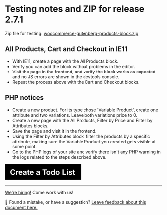 # Testing notes and ZIP for release 2.7.1

Zip file for testing: [woocommerce-gutenberg-products-block.zip](https://github.com/woocommerce/woocommerce-gutenberg-products-block/files/4785662/woocommerce-gutenberg-products-block.zip)

## All Products, Cart and Checkout in IE11

-   With IE11, create a page with the All Products block.
-   Verify you can add the block without problems in the editor.
-   Visit the page in the frontend, and verify the block works as expected and no JS errors are shown in the devtools console.
-   Repeat the process above with the Cart and Checkout blocks.

## PHP notices

-   Create a new product. For its type chose 'Variable Product', create one attribute and two variations. Leave both variations price to 0.
-   Create a new page with the All Products, Filter by Price and Filter by Attributes blocks.
-   Save the page and visit it in the frontend.
-   Using the Filter by Attributes block, filter the products by a specific attribute, making sure the Variable Product you created gets visible at some point.
-   Go to the PHP logs of your site and verify there isn't any PHP warning in the logs related to the steps described above.

[![Create Todo list](https://raw.githubusercontent.com/senadir/todo-my-markdown/master/public/github-button.svg?sanitize=true)](https://git-todo.netlify.app/create)

<!-- FEEDBACK -->

---

[We're hiring!](https://woocommerce.com/careers/) Come work with us!

🐞 Found a mistake, or have a suggestion? [Leave feedback about this document here.](https://github.com/woocommerce/woocommerce-blocks/issues/new?assignees=&labels=type%3A+documentation&template=--doc-feedback.md&title=Feedback%20on%20./docs/internal-developers/testing/releases/271.md)

<!-- /FEEDBACK -->


